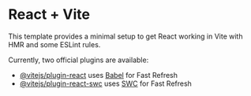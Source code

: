 # React + Vite

This template provides a minimal setup to get React working in Vite with HMR and some ESLint rules.

Currently, two official plugins are available:

- [@vitejs/plugin-react](https://github.com/vitejs/vite-plugin-react/blob/main/packages/plugin-react/README.md) uses [Babel](https://babeljs.io/) for Fast Refresh
- [@vitejs/plugin-react-swc](https://github.com/vitejs/vite-plugin-react-swc) uses [SWC](https://swc.rs/) for Fast Refresh

<!--

Here's how and where you can effectively use the colors in the suggested palette on your NGO charity website:

### 1. **Primary Color - Deep Blue (#004085)**
   - **Use For:**
     - **Header and Navigation Bar:** Creates a strong, reliable first impression.
     - **Buttons:** Especially for primary calls to action (e.g., "Donate Now," "Get Involved").
     - **Links and Icons:** Ensures consistency and draws attention without overwhelming.

   - **Where:**
     - Across the entire site for key elements like the top navigation, footer, and interactive buttons.

### 2. **Secondary Color - Warm Red (#E63946)**
   - **Use For:**
     - **Donation Buttons:** Encourages users to act with a sense of urgency.
     - **Important Notices or Alerts:** Grabs attention for time-sensitive or important information.
     - **Highlighted Text:** Emphasizes critical content within a block of text.

   - **Where:**
     - In strategic areas where you need to drive action, such as donation pages, campaign highlights, or volunteer sign-up sections.

### 3. **Accent Color - Soft Yellow (#F4D35E)**
   - **Use For:**
     - **Banners or Callout Sections:** Adds warmth and draws attention to special features or sections like upcoming events or success stories.
     - **Hover Effects:** Can be used as a background color or border on hover states for buttons and links.
     - **Subtle Backgrounds:** Can be used for cards, badges, or section backgrounds to differentiate content blocks.

   - **Where:**
     - On landing pages, promotional banners, event notices, and in sections meant to inspire positivity and engagement.

### 4. **Neutral - Light Gray (#F7F7F7)**
   - **Use For:**
     - **Backgrounds:** A neutral backdrop that doesn’t compete with the content, ideal for main content areas.
     - **Forms:** Can be used as the background for input fields or entire form sections.
     - **Borders or Dividers:** Light enough to create separation without being visually distracting.

   - **Where:**
     - Throughout the site for large background areas, around text content, forms, or sections that need subtle differentiation.

### 5. **Text Color - Charcoal (#333333)**
   - **Use For:**
     - **Body Text:** Ensures high readability and good contrast against the light gray background.
     - **Subheadings and Secondary Text:** Adds a slight hierarchy while maintaining clarity.
     - **Paragraphs, Lists, and Content Blocks:** Keeps the site content clear and easy to read.

   - **Where:**
     - Across all text-heavy areas, including blog posts, about pages, service descriptions, and any long-form content.

### **Implementation Example:**
- **Header:** Deep Blue background with white text and Warm Red for the "Donate" button.
- **Main Sections:** Light Gray background with Charcoal text and Soft Yellow call-to-action areas.
- **Footer:** Deep Blue with Soft Yellow links and Charcoal text.  -->
